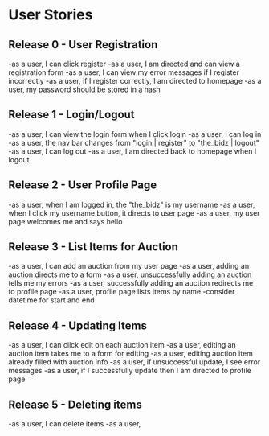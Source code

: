 # User Stories
## Release 0 - User Registration
-as a user, I can click register
-as a user, I am directed and can view a registration form
-as a user, I can view my error messages if I register incorrectly
-as a user, if I register correctly, I am directed to homepage
-as a user, my password should be stored in a hash

## Release 1 - Login/Logout
-as a user, I can view the login form when I click login
-as a user, I can log in
-as a user, the nav bar changes from "login | register" to "the_bidz | logout"
-as a user, I can log out
-as a user, I am directed back to homepage when I logout

## Release 2 - User Profile Page
-as a user, when I am logged in, the "the_bidz" is my username
-as a user, when I click my username button, it directs to user page
-as a user, my user page welcomes me and says hello

## Release 3 - List Items for Auction
-as a user, I can add an auction from my user page
-as a user, adding an auction directs me to a form
-as a user, unsuccessfully adding an auction tells me my errors
-as a user, successfully adding an auction redirects me to profile page
-as a user, profile page lists items by name
-consider datetime for start and end

## Release 4 - Updating Items
-as a user, I can click edit on each auction item
-as a user, editing an auction item takes me to a form for editing
-as a user, editing auction item already filled with auction info
-as a user, if unsuccessful update, I see error messages
-as a user, if I successfully update then I am directed to profile page

## Release 5 - Deleting items
-as a user, I can delete items
-as a user,

